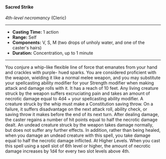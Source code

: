 #### Sacred Strike
*4th-level necromancy* (Cleric)
___
- **Casting Time:** 1 action
- **Range:** Self
- **Components:** V, S, M (two drops of unholy water, and one of the caster's hairs)
- **Duration:** Concentration, up to 1 minute
---
You conjure a whip-like
flexible line of force
that emanates from
your hand and
crackles with purple-
hued sparks. You are
considered proficient
with the weapon,
wielding it like a
normal melee
weapon, and you may
substitute your
spellcasting ability
modifier for your Strength modifier when making
attack and damage rolls with it. It has a reach of 10
feet.
Any living creature struck by the weapon suffers
excruciating pain and takes an amount of necrotic
damage equal to 4d4 + your spellcasting ability
modifier. A creature struck by the whip must make
a Constitution saving throw. On a failure, it suffers
disadvantage on the next attack roll, ability check,
or saving throw it makes before the end of its next
turn. After dealing damage, the caster regains a
number of hit points equal to half the necrotic
damage dealt.
An undead creature struck by the weapon takes
damage normally, but does not suffer any further
effects. In addition, rather than being healed, when
you damage an undead creature with this spell, you
take damage equal to half the necrotic damage
inflicted.
At Higher Levels.  When you cast this spell using
a spell slot of 6th level or higher, the amount of
necrotic damage increases by 1d4 for every two slot
levels above 4th.
